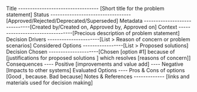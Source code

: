 Title    ---------------------------------- [Short title for the problem statement]
Status ---------------------------------- [Approved/Rejected/Deprecated/Superseded]
Metadata ------------------------------[Created by/Created on, Approved by, Approved on]
Context ---------------------------------[Precious description of problem statement]
Decision Drivers ----------------------[List > Reason of concern or problem scenarios]
Considered Options -----------------[List > Proposed solutions]
Decision Chosen ---------------------[Chosen [option #1] because of [justifications for proposed solutions ] which resolves [reasons of concern]]
Consequences
       ---- Positive   [improvements and value add]
       ---- Negative [Impacts to other systems]
Evaluated Options 
        ---- Pros & Cons of options [Good , because.  Bad because]
Notes & References ------------- [links and materials used for decision making]
